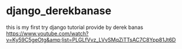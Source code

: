 # django_derekbanase

this is my first try django tutorial provide by derek banas
https://www.youtube.com/watch?v=Ky59C5geOtg&amp;list=PLGLfVvz_LVvSMqZiTTsAC7C8Ypp81Jt6D
